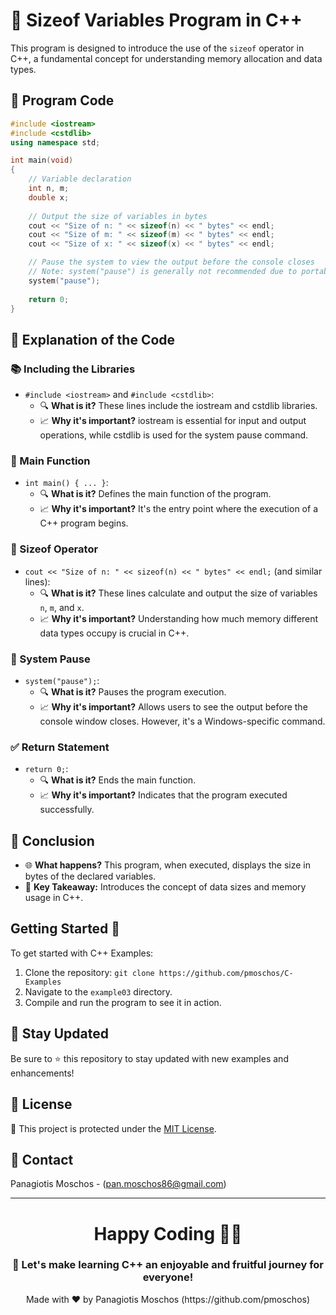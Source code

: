 # 🌟 Sizeof Variables Program in C++

This program is designed to introduce the use of the `sizeof` operator in C++, a fundamental concept for understanding memory allocation and data types.

## 📝 Program Code

```cpp
#include <iostream>
#include <cstdlib>
using namespace std;

int main(void)
{
    // Variable declaration
    int n, m;
    double x;
    
    // Output the size of variables in bytes
    cout << "Size of n: " << sizeof(n) << " bytes" << endl;
    cout << "Size of m: " << sizeof(m) << " bytes" << endl;
    cout << "Size of x: " << sizeof(x) << " bytes" << endl;

    // Pause the system to view the output before the console closes
    // Note: system("pause") is generally not recommended due to portability issues
    system("pause");
    
    return 0;
}
```

## 🧐 Explanation of the Code

### 📚 Including the Libraries
- `#include <iostream>` and `#include <cstdlib>`:
  - 🔍 **What is it?** These lines include the iostream and cstdlib libraries.
  - 📈 **Why it's important?** iostream is essential for input and output operations, while cstdlib is used for the system pause command.

### 🚀 Main Function
- `int main() { ... }`:
  - 🔍 **What is it?** Defines the main function of the program.
  - 📈 **Why it's important?** It's the entry point where the execution of a C++ program begins.

### 🔢 Sizeof Operator
- `cout << "Size of n: " << sizeof(n) << " bytes" << endl;` (and similar lines):
  - 🔍 **What is it?** These lines calculate and output the size of variables `n`, `m`, and `x`.
  - 📈 **Why it's important?** Understanding how much memory different data types occupy is crucial in C++.

### 🛑 System Pause
- `system("pause");`:
  - 🔍 **What is it?** Pauses the program execution.
  - 📈 **Why it's important?** Allows users to see the output before the console window closes. However, it's a Windows-specific command.

### ✅ Return Statement
- `return 0;`:
  - 🔍 **What is it?** Ends the main function.
  - 📈 **Why it's important?** Indicates that the program executed successfully.

## 🎉 Conclusion
- 🌐 **What happens?** This program, when executed, displays the size in bytes of the declared variables.
- 🔑 **Key Takeaway:** Introduces the concept of data sizes and memory usage in C++.

## Getting Started 🚀
To get started with C++ Examples:
1. Clone the repository: `git clone https://github.com/pmoschos/C-Examples`
2. Navigate to the `example03` directory.
3. Compile and run the program to see it in action.

## 📢 Stay Updated
Be sure to ⭐ this repository to stay updated with new examples and enhancements!

## 📜 License 
🔐 This project is protected under the [MIT License](https://mit-license.org/).

## 📧 Contact 
Panagiotis Moschos - (pan.moschos86@gmail.com)

---
<h1 align=center>Happy Coding 👨‍💻 </h1>

<h3 align=center>🎉 Let's make learning C++ an enjoyable and fruitful journey for everyone!</h3>  

<p align="center">
  Made with ❤️ by Panagiotis Moschos (https://github.com/pmoschos)
</p>

